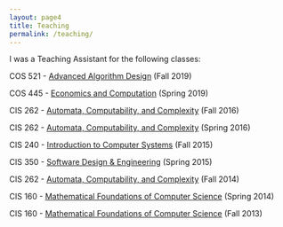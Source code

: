 ```yaml
---
layout: page4
title: Teaching
permalink: /teaching/
---
```


I was a Teaching Assistant for the following classes:

COS 521 - 
[Advanced Algorithm Design](https://www.cs.princeton.edu/~smattw/Teaching/cos521fa19.htm)
(Fall 2019)

COS 445 - 
[Economics and Computation](https://www.cs.princeton.edu/~smattw/Teaching/cos445sp19.htm)
(Spring 2019)

CIS 262 - 
[Automata, Computability, and Complexity](https://www.seas.upenn.edu/~cse262/)
(Fall 2016)

CIS 262 - 
[Automata, Computability, and Complexity](https://www.seas.upenn.edu/~jean/cis262/)
(Spring 2016)

CIS 240 - 
[Introduction to Computer Systems](https://www.seas.upenn.edu/~cis240/)
(Fall 2015)

CIS 350 - 
[Software Design & Engineering](https://www.seas.upenn.edu/~cdmurphy/cis350/spring2015/)
(Spring 2015)

CIS 262 - 
[Automata, Computability, and Complexity](https://www.seas.upenn.edu/~cse262/)
(Fall 2014)

CIS 160 - 
[Mathematical Foundations of Computer Science](http://www.cis.upenn.edu/~cis160)
(Spring 2014)

CIS 160 - 
[Mathematical Foundations of Computer Science](http://www.cis.upenn.edu/~cis160)
(Fall 2013)